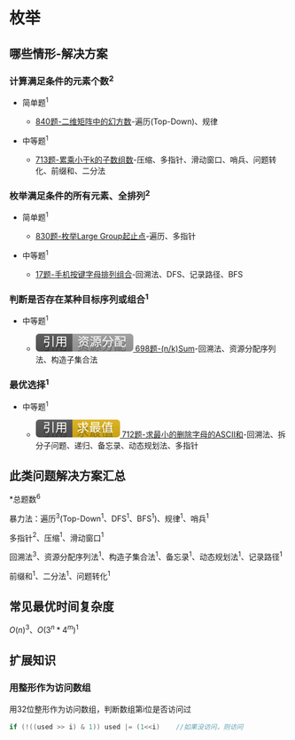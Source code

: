 # 枚举

## 哪些情形-解决方案

### 计算满足条件的元素个数$^2$

+ 简单题$^1$

  + [840题-二维矩阵中的幻方数]-遍历(Top-Down)、规律

+ 中等题$^1$

  + [713题-累乘小于k的子数组数]-压缩、多指针、滑动窗口、哨兵、问题转化、前缀和、二分法

### 枚举满足条件的所有元素、全排列$^2$

+ 简单题$^1$

  + [830题-枚举Large Group起止点]-遍历、多指针

+ 中等题$^1$

  + [17题-手机按键字母排列组合]-回溯法、DFS、记录路径、BFS

### 判断是否存在某种目标序列或组合$^1$

+ 中等题$^1$

  + [![[引用][资源分配]](/figures/Ref-ResourceAllocation.svg) 698题-(n/k)Sum](/资源分配/698-PartitiontoKEqualSumSubsets.md)-回溯法、资源分配序列法、构造子集合法

### 最优选择$^1$

+ 中等题$^1$

  + [![[引用][求最值]](/figures/Ref-MaximumAndMinimum.svg) 712题-求最小的删除字母的ASCII和](/求最值/间接求最值/712-MinimumASCIIDeleteSumforTwoStrings.md)-回溯法、拆分子问题、递归、备忘录、动态规划法、多指针

## 此类问题解决方案汇总

\*总题数$^6$

暴力法：遍历$^3$(Top-Down$^1$、DFS$^1$、BFS$^1$)、规律$^1$、哨兵$^1$

多指针$^2$、压缩$^1$、滑动窗口$^1$

回溯法$^3$、资源分配序列法$^1$、构造子集合法$^1$、备忘录$^1$、动态规划法$^1$、记录路径$^1$

前缀和$^1$、二分法$^1$、问题转化$^1$

## 常见最优时间复杂度

$O(n)^3$、$O(3^n*4^m)^1$

## 扩展知识

### 用整形作为访问数组

用32位整形作为访问数组，判断数组第i位是否访问过

``` java
if (!((used >> i) & 1)) used |= (1<<i)    //如果没访问，则访问
```

<!-- 题目链接 -->
[840题-二维矩阵中的幻方数]:840-MagicSquaresInGrid.md
[830题-枚举Large Group起止点]:830-PositionsofLargeGroups.md
[713题-累乘小于k的子数组数]:713-SubarrayProductLessThanK.md
[17题-手机按键字母排列组合]:17-LetterCombinationsofaPhoneNumber.md
